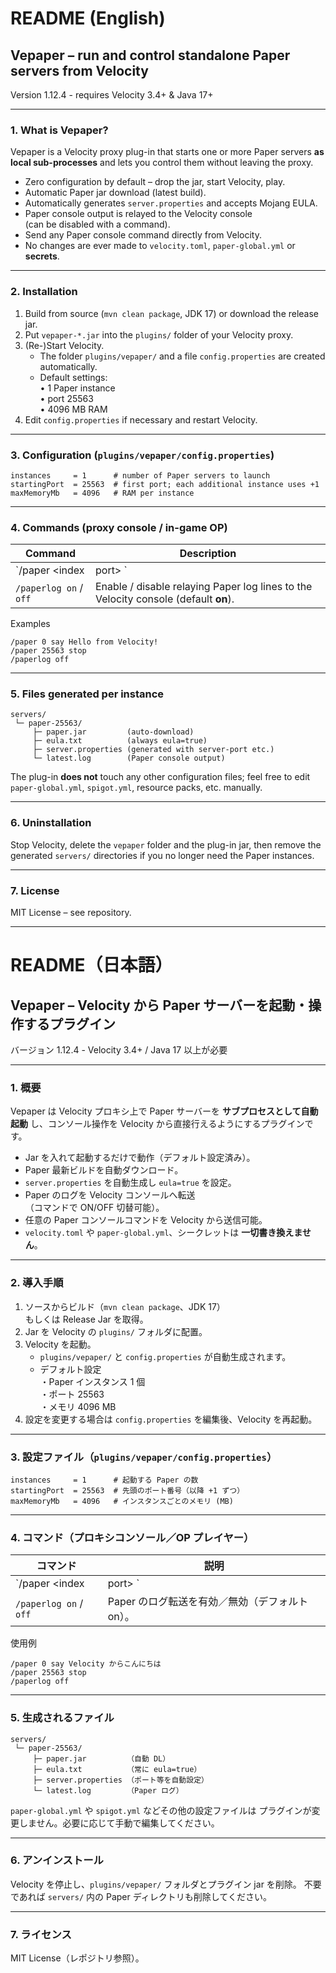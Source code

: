 # README (English)

## Vepaper – run and control standalone Paper servers from Velocity  
Version 1.12.4 - requires Velocity 3.4+ & Java 17+

---

### 1. What is Vepaper?
Vepaper is a Velocity proxy plug-in that starts one or more Paper servers **as local
sub-processes** and lets you control them without leaving the proxy.

* Zero configuration by default – drop the jar, start Velocity, play.  
* Automatic Paper jar download (latest build).  
* Automatically generates `server.properties` and accepts Mojang EULA.  
* Paper console output is relayed to the Velocity console  
  (can be disabled with a command).  
* Send any Paper console command directly from Velocity.  
* No changes are ever made to `velocity.toml`, `paper-global.yml` or **secrets**.

---

### 2. Installation
1. Build from source (`mvn clean package`, JDK 17) or download the release jar.  
2. Put `vepaper-*.jar` into the `plugins/` folder of your Velocity proxy.  
3. (Re-)Start Velocity.  
   * The folder `plugins/vepaper/` and a file `config.properties`
     are created automatically.  
   * Default settings:  
     • 1 Paper instance  
     • port 25563  
     • 4096 MB RAM
4. Edit `config.properties` if necessary and restart Velocity.

---

### 3. Configuration (`plugins/vepaper/config.properties`)
```
instances     = 1      # number of Paper servers to launch
startingPort  = 25563  # first port; each additional instance uses +1
maxMemoryMb   = 4096   # RAM per instance
```

---

### 4. Commands (proxy console / in-game OP)

| Command                      | Description                                   |
|------------------------------|-----------------------------------------------|
| `/paper <index|port> <cmd>` | Send any console command to a Paper instance.<br>index = 0-based order, port = TCP port. |
| `/paperlog on` / `off`      | Enable / disable relaying Paper log lines to the Velocity console (default **on**). |

Examples  
```
/paper 0 say Hello from Velocity!
/paper 25563 stop
/paperlog off
```

---

### 5. Files generated per instance
```
servers/
 └─ paper-25563/
     ├─ paper.jar         (auto-download)
     ├─ eula.txt          (always eula=true)
     ├─ server.properties (generated with server-port etc.)
     └─ latest.log        (Paper console output)
```

The plug-in **does not** touch any other configuration files; feel free to edit
`paper-global.yml`, `spigot.yml`, resource packs, etc. manually.

---

### 6. Uninstallation
Stop Velocity, delete the `vepaper` folder and the plug-in jar, then remove the
generated `servers/` directories if you no longer need the Paper instances.

---

### 7. License
MIT License – see repository.



---

# README（日本語）

## Vepaper – Velocity から Paper サーバーを起動・操作するプラグイン  
バージョン 1.12.4 - Velocity 3.4+ / Java 17 以上が必要

---

### 1. 概要
Vepaper は Velocity プロキシ上で Paper サーバーを **サブプロセスとして自動起動**
し、コンソール操作を Velocity から直接行えるようにするプラグインです。

* Jar を入れて起動するだけで動作（デフォルト設定済み）。  
* Paper 最新ビルドを自動ダウンロード。  
* `server.properties` を自動生成し `eula=true` を設定。  
* Paper のログを Velocity コンソールへ転送  
 （コマンドで ON/OFF 切替可能）。  
* 任意の Paper コンソールコマンドを Velocity から送信可能。  
* `velocity.toml` や `paper-global.yml`、シークレットは **一切書き換えません**。

---

### 2. 導入手順
1. ソースからビルド（`mvn clean package`、JDK 17）  
   もしくは Release Jar を取得。  
2. Jar を Velocity の `plugins/` フォルダに配置。  
3. Velocity を起動。  
   * `plugins/vepaper/` と `config.properties` が自動生成されます。  
   * デフォルト設定  
     ・Paper インスタンス 1 個  
     ・ポート 25563  
     ・メモリ 4096 MB
4. 設定を変更する場合は `config.properties` を編集後、Velocity を再起動。

---

### 3. 設定ファイル（`plugins/vepaper/config.properties`）
```
instances     = 1      # 起動する Paper の数
startingPort  = 25563  # 先頭のポート番号（以降 +1 ずつ）
maxMemoryMb   = 4096   # インスタンスごとのメモリ (MB)
```

---

### 4. コマンド（プロキシコンソール／OP プレイヤー）
| コマンド                         | 説明 |
|----------------------------------|------|
| `/paper <index|port> <cmd>`      | 指定 Paper へコンソールコマンド送信。<br>index は 0 から、port は TCP ポート番号。 |
| `/paperlog on` / `off`           | Paper のログ転送を有効／無効（デフォルト on）。 |

使用例  
```
/paper 0 say Velocity からこんにちは
/paper 25563 stop
/paperlog off
```

---

### 5. 生成されるファイル
```
servers/
 └─ paper-25563/
     ├─ paper.jar         （自動 DL）
     ├─ eula.txt          （常に eula=true）
     ├─ server.properties （ポート等を自動設定）
     └─ latest.log        （Paper ログ）
```
`paper-global.yml` や `spigot.yml` などその他の設定ファイルは
プラグインが変更しません。必要に応じて手動で編集してください。

---

### 6. アンインストール
Velocity を停止し、`plugins/vepaper/` フォルダとプラグイン jar を削除。
不要であれば `servers/` 内の Paper ディレクトリも削除してください。

---

### 7. ライセンス
MIT License（レポジトリ参照）。
